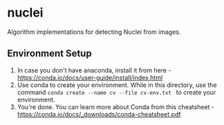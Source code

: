 # nuclei
Algorithm implementations for detecting Nuclei from images.
## Environment Setup
1. In case you don't have anaconda, install it from here - https://conda.io/docs/user-guide/install/index.html
2. Use conda to create your environment. While in this directory, use the command `conda create --name cv --file cv-env.txt ` to create your environment.
3. You're done. You can learn more about Conda from this cheatsheet - https://conda.io/docs/_downloads/conda-cheatsheet.pdf

